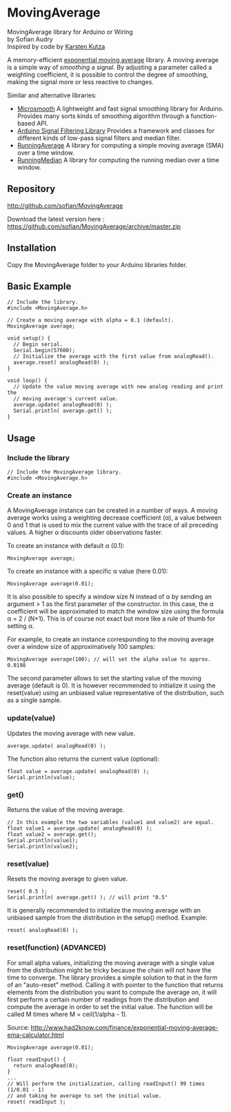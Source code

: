 # MovingAverage
MovingAverage library for Arduino or Wiring   
by Sofian Audry  
Inspired by code by [Karsten Kutza](http://www.ip-atlas.com/pub/nap/nn-src/bpn.txt)

A memory-efficient [exponential moving average](https://en.wikipedia.org/wiki/Moving_average#Exponential_moving_average) library. A moving average is a simple way of *smoothing* a signal. By adjusting a parameter called a weighting coefficient, it is possible to control the degree of smoothing, making the signal more or less reactive to changes.

Similar and alternative libraries:
* [Microsmooth](https://github.com/AsheeshR/Microsmooth) A lightweight and fast signal smoothing library for Arduino. Provides many sorts kinds of smoothing algorithm through a function-based API.
* [Arduino Signal Filtering Library](https://jeroendoggen.github.io/Arduino-signal-filtering-library) Provides a framework and classes for different kinds of low-pass signal filters and median filter.
* [RunningAverage](http://playground.arduino.cc/Main/RunningAverage) A library for computing a simple moving average (SMA) over a time window.
* [RunningMedian](http://playground.arduino.cc/Main/RunningMedian) A library for computing the running median over a time window.

## Repository

http://github.com/sofian/MovingAverage

Download the latest version here : https://github.com/sofian/MovingAverage/archive/master.zip

## Installation

Copy the MovingAverage folder to your Arduino libraries folder.


## Basic Example
```arduino
// Include the library.
#include <MovingAverage.h>

// Create a moving average with alpha = 0.1 (default).
MovingAverage average;

void setup() {
  // Begin serial.
  Serial.begin(57600);
  // Initialize the average with the first value from analogRead().
  average.reset( analogRead(0) );
}

void loop() {
  // Update the value moving average with new analog reading and print the 
  // moving average's current value.
  average.update( analogRead(0) );
  Serial.println( average.get() );
}

```

## Usage

### Include the library

```arduino
// Include the MovingAverage library.
#include <MovingAverage.h> 

```

### Create an instance
A MovingAverage instance can be created in a number of ways.
A moving average works using a weighting decrease coefficient (α), a value between 0 and 1 that is used to mix the current value with the trace of all preceding values. A higher α discounts older observations faster.

To create an instance with default α (0.1): 
```arduino
MovingAverage average;
```

To create an instance with a specific α value (here 0.01):
```arduino
MovingAverage average(0.01);
```

It is also possible to specify a window size N instead of α by sending an argument > 1 as the first parameter of the constructor. In this case, the α coefficient will be approximated to match the window size using the formula α = 2 / (N+1). This is of course not exact but more like a rule of thumb for setting α.

For example, to create an instance corresponding to the moving average over a window size of approximatively 100 samples:
```arduino
MovingAverage average(100); // will set the alpha value to approx. 0.0198
```

The second parameter allows to set the starting value of the moving average (default is 0). It is however recommended to initialize it using the reset(value) using an unbiased value representative of the distribution, such as a single sample.

### update(value)

Updates the moving average with new value.
```arduino
average.update( analogRead(0) );
```

The function also returns the current value (optional):
```arduino
float value = average.update( analogRead(0) );
Serial.println(value);
```

### get()

Returns the value of the moving average.

```arduino
// In this example the two variables (value1 and value2) are equal.
float value1 = average.update( analogRead(0) );
float value2 = average.get();
Serial.println(value1);
Serial.println(value2);
```

### reset(value)

Resets the moving average to given value.

```arduino
reset( 0.5 );
Serial.println( average.get() ); // will print "0.5"
```

It is generally recommended to initialize the moving average with an unbiased sample from the distribution in the setup() method. Example:

```arduino
reset( analogRead(0) );
```

### reset(function) (ADVANCED)

For small alpha values, initializing the moving average with a single value from the distribution might be tricky because the chain will not have the time to converge. The library provides a simple solution to that in the form of an "auto-reset" method. Calling it with pointer to the function that returns elements from the distribution you want to compute the average on, it will first perform a certain number of readings from the distribution and compute the average in order to set the initial value. The function will be called M times where M = ceil(1/alpha - 1).

Source: http://www.had2know.com/finance/exponential-moving-average-ema-calculator.html

```arduino
MovingAverage average(0.01);

float readInput() {
  return analogRead(0);
}
...
// Will perform the initialization, calling readInput() 99 times (1/0.01 - 1) 
// and taking he average to set the initial value.
reset( readInput );
```

